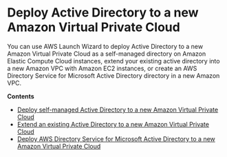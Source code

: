 # Deploy Active Directory to a new Amazon Virtual Private Cloud<a name="launch-wizard-ad-deploying-new-vpc"></a>

You can use AWS Launch Wizard to deploy Active Directory to a new Amazon Virtual Private Cloud as a self\-managed directory on Amazon Elastic Compute Cloud instances, extend your existing active directory into a new Amazon VPC with Amazon EC2 instances, or create an AWS Directory Service for Microsoft Active Directory directory in a new Amazon VPC\.

**Contents**
+ [Deploy self\-managed Active Directory to a new Amazon Virtual Private Cloud](launch-wizard-ad-deploying-new-vpc-self-managed.md)
+ [Extend an existing Active Directory to a new Amazon Virtual Private Cloud](launch-wizard-ad-deploying-new-vpc-extend.md)
+ [Deploy AWS Directory Service for Microsoft Active Directory to a new Amazon Virtual Private Cloud](launch-wizard-ad-deploying-new-vpc-managed-ad.md)